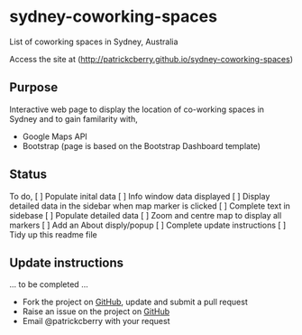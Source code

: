 # sydney-coworking-spaces
List of coworking spaces in Sydney, Australia

Access the site at (http://patrickcberry.github.io/sydney-coworking-spaces)

## Purpose
Interactive web page to display the location of co-working spaces in Sydney and 
to gain familarity with,
+ Google Maps API
+ Bootstrap (page is based on the Bootstrap Dashboard template)

## Status

To do,
[ ] Populate inital data 
[ ] Info window data displayed
[ ] Display detailed data in the sidebar when map marker is clicked
[ ] Complete text in sidebase
[ ] Populate detailed data
[ ] Zoom and centre map to display all markers
[ ] Add an About disply/popup
[ ] Complete update instructions
[ ] Tidy up this readme file

## Update instructions

... to be completed ...
+ Fork the project on [GitHub](https://github.com/patrickcberry/sydney-coworking-spaces), update and submit a pull request
+ Raise an issue on the project on [GitHub](https://github.com/patrickcberry/sydney-coworking-spaces)
+ Email @patrickcberry with your request


